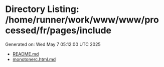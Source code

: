 # Directory Listing: /home/runner/work/www/www/processed/fr/pages/include
Generated on: Wed May  7 05:12:00 UTC 2025

- [README.md](README.md)
- [monotonerc.html.md](monotonerc.html.md)
